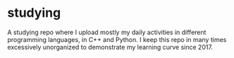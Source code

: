 # studying
A studying repo where I upload mostly my daily activities in different programming languages, in C++ and Python. I keep this repo in many times excessively unorganized to demonstrate my learning curve since 2017.
